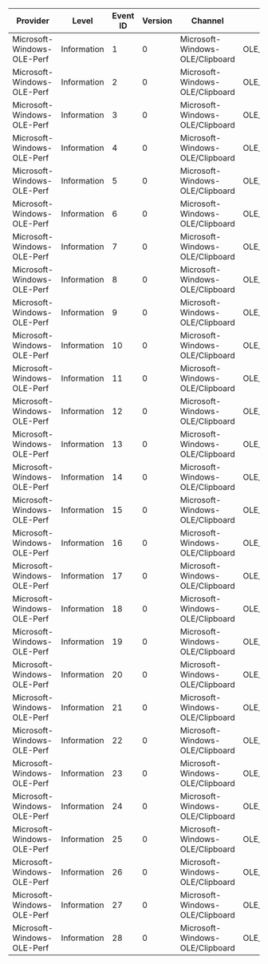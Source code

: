 Provider                    |  Level        |  Event ID  |  Version  |  Channel                          |  Task                                       |  Opcode  |  Keyword  |  Message
----------------------------|---------------|------------|-----------|-----------------------------------|---------------------------------------------|----------|-----------|---------
Microsoft-Windows-OLE-Perf  |  Information  |  1         |  0        |  Microsoft-Windows-OLE/Clipboard  |  OLE_Clipboard_GetClipboard                 |  Start   |           |
Microsoft-Windows-OLE-Perf  |  Information  |  2         |  0        |  Microsoft-Windows-OLE/Clipboard  |  OLE_Clipboard_GetClipboard                 |  Stop    |           |
Microsoft-Windows-OLE-Perf  |  Information  |  3         |  0        |  Microsoft-Windows-OLE/Clipboard  |  OLE_Clipboard_SetClipboard                 |  Start   |           |
Microsoft-Windows-OLE-Perf  |  Information  |  4         |  0        |  Microsoft-Windows-OLE/Clipboard  |  OLE_Clipboard_SetClipboard                 |  Stop    |           |
Microsoft-Windows-OLE-Perf  |  Information  |  5         |  0        |  Microsoft-Windows-OLE/Clipboard  |  OLE_Clipboard_Flush                        |  Start   |           |
Microsoft-Windows-OLE-Perf  |  Information  |  6         |  0        |  Microsoft-Windows-OLE/Clipboard  |  OLE_Clipboard_Flush                        |  Stop    |           |
Microsoft-Windows-OLE-Perf  |  Information  |  7         |  0        |  Microsoft-Windows-OLE/Clipboard  |  OLE_Clipboard_IsCurrentClipboard           |  Start   |           |
Microsoft-Windows-OLE-Perf  |  Information  |  8         |  0        |  Microsoft-Windows-OLE/Clipboard  |  OLE_Clipboard_IsCurrentClipboard           |  Stop    |           |
Microsoft-Windows-OLE-Perf  |  Information  |  9         |  0        |  Microsoft-Windows-OLE/Clipboard  |  OLE_DragDrop_DoDragDrop                    |  Start   |           |
Microsoft-Windows-OLE-Perf  |  Information  |  10        |  0        |  Microsoft-Windows-OLE/Clipboard  |  OLE_DragDrop_DoDragDrop                    |  Stop    |           |
Microsoft-Windows-OLE-Perf  |  Information  |  11        |  0        |  Microsoft-Windows-OLE/Clipboard  |  OLE_DragDrop_Register                      |  Start   |           |
Microsoft-Windows-OLE-Perf  |  Information  |  12        |  0        |  Microsoft-Windows-OLE/Clipboard  |  OLE_DragDrop_Register                      |  Stop    |           |
Microsoft-Windows-OLE-Perf  |  Information  |  13        |  0        |  Microsoft-Windows-OLE/Clipboard  |  OLE_DragDrop_Unregister                    |  Start   |           |
Microsoft-Windows-OLE-Perf  |  Information  |  14        |  0        |  Microsoft-Windows-OLE/Clipboard  |  OLE_DragDrop_Unregister                    |  Stop    |           |
Microsoft-Windows-OLE-Perf  |  Information  |  15        |  0        |  Microsoft-Windows-OLE/Clipboard  |  OLE_DragDrop_RegisterInternal              |  Start   |           |
Microsoft-Windows-OLE-Perf  |  Information  |  16        |  0        |  Microsoft-Windows-OLE/Clipboard  |  OLE_DragDrop_RegisterInternal              |  Stop    |           |
Microsoft-Windows-OLE-Perf  |  Information  |  17        |  0        |  Microsoft-Windows-OLE/Clipboard  |  OLE_DragDrop_UnregisterInternal            |  Start   |           |
Microsoft-Windows-OLE-Perf  |  Information  |  18        |  0        |  Microsoft-Windows-OLE/Clipboard  |  OLE_DragDrop_UnregisterInternal            |  Stop    |           |
Microsoft-Windows-OLE-Perf  |  Information  |  19        |  0        |  Microsoft-Windows-OLE/Clipboard  |  OLE_DragDrop_CreateDragOperationInternal   |  Start   |           |
Microsoft-Windows-OLE-Perf  |  Information  |  20        |  0        |  Microsoft-Windows-OLE/Clipboard  |  OLE_DragDrop_CreateDragOperationInternal   |  Stop    |           |
Microsoft-Windows-OLE-Perf  |  Information  |  21        |  0        |  Microsoft-Windows-OLE/Clipboard  |  OLE_DragDrop_DragOperation_UpdatePosition  |  Start   |           |
Microsoft-Windows-OLE-Perf  |  Information  |  22        |  0        |  Microsoft-Windows-OLE/Clipboard  |  OLE_DragDrop_DragOperation_UpdatePosition  |  Stop    |           |
Microsoft-Windows-OLE-Perf  |  Information  |  23        |  0        |  Microsoft-Windows-OLE/Clipboard  |  OLE_DragDrop_DragOperation_SetDataObject   |  Start   |           |
Microsoft-Windows-OLE-Perf  |  Information  |  24        |  0        |  Microsoft-Windows-OLE/Clipboard  |  OLE_DragDrop_DragOperation_SetDataObject   |  Stop    |           |
Microsoft-Windows-OLE-Perf  |  Information  |  25        |  0        |  Microsoft-Windows-OLE/Clipboard  |  OLE_DragDrop_DragOperation_DoDrop          |  Start   |           |
Microsoft-Windows-OLE-Perf  |  Information  |  26        |  0        |  Microsoft-Windows-OLE/Clipboard  |  OLE_DragDrop_DragOperation_DoDrop          |  Stop    |           |
Microsoft-Windows-OLE-Perf  |  Information  |  27        |  0        |  Microsoft-Windows-OLE/Clipboard  |  OLE_DragDrop_DragOperation_Cancel          |  Start   |           |
Microsoft-Windows-OLE-Perf  |  Information  |  28        |  0        |  Microsoft-Windows-OLE/Clipboard  |  OLE_DragDrop_DragOperation_Cancel          |  Stop    |           |
